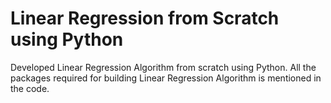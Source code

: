 # Linear Regression from Scratch using Python
Developed Linear Regression Algorithm from scratch using Python. All the packages required for building Linear Regression Algorithm is mentioned in the code.
